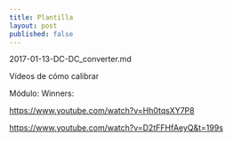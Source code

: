 ```yaml
---
title: Plantilla
layout: post
published: false
---
```

2017-01-13-DC-DC_converter.md

Vídeos de cómo calibrar

Módulo: Winners:

https://www.youtube.com/watch?v=Hh0tqsXY7P8

https://www.youtube.com/watch?v=D2tFFHfAeyQ&t=199s
